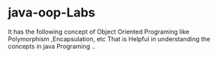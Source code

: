 # java-oop-Labs
It has the following concept of Object Oriented Programing like Polymorphism ,Encapsulation, etc 
That is Helpful  in understanding the  concepts in java Programing ..
